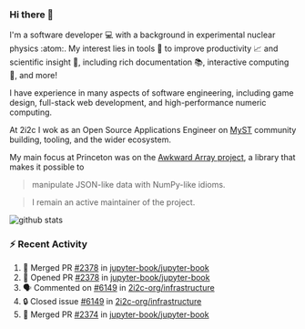 ### Hi there 👋 

I'm a software developer 💻 with a background in experimental nuclear physics :atom:. My interest lies in tools :wrench: to improve productivity :chart_with_upwards_trend: and scientific insight :telescope:, including rich documentation 📚, interactive computing 🧮, and more! 

I have experience in many aspects of software engineering, including game design, full-stack web development, and high-performance numeric computing. 

At 2i2c I wok as an Open Source Applications Engineer on [MyST](https://github.com/jupyter-book/mystmd) community building, tooling, and the wider ecosystem. 

My main focus at Princeton was on the [Awkward Array project](awkward-array.org/), a library that makes it possible to 
> manipulate JSON-like data with NumPy-like idioms.

> I remain an active maintainer of the project. 

![github stats](https://github-readme-stats.vercel.app/api?username=agoose77&show_icons=true&hide_rank=true&hide_title=true&bg_color=30,e76445,904e95&text_color=efe3ec&icon_color=efe3ec)
<!--
**agoose77/agoose77** is a ✨ _special_ ✨ repository because its `README.md` (this file) appears on your GitHub profile.

Here are some ideas to get you started:

- 🔭 I’m currently working on ...
- 🌱 I’m currently learning ...
- 👯 I’m looking to collaborate on ...
- 🤔 I’m looking for help with ...
- 💬 Ask me about ...
- 📫 How to reach me: ...
- 😄 Pronouns: ...
- ⚡ Fun fact: ...
-->

### :zap: Recent Activity

<!--START_SECTION:activity-->
1. 🎉 Merged PR [#2378](https://github.com/jupyter-book/jupyter-book/pull/2378) in [jupyter-book/jupyter-book](https://github.com/jupyter-book/jupyter-book)
2. 💪 Opened PR [#2378](https://github.com/jupyter-book/jupyter-book/pull/2378) in [jupyter-book/jupyter-book](https://github.com/jupyter-book/jupyter-book)
3. 🗣 Commented on [#6149](https://github.com/2i2c-org/infrastructure/issues/6149#issuecomment-3046280349) in [2i2c-org/infrastructure](https://github.com/2i2c-org/infrastructure)
4. 🔒 Closed issue [#6149](https://github.com/2i2c-org/infrastructure/issues/6149) in [2i2c-org/infrastructure](https://github.com/2i2c-org/infrastructure)
5. 🎉 Merged PR [#2374](https://github.com/jupyter-book/jupyter-book/pull/2374) in [jupyter-book/jupyter-book](https://github.com/jupyter-book/jupyter-book)
<!--END_SECTION:activity-->
